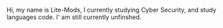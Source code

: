 Hi, my name is Lite-Mods, I currently studying Cyber Security, and study languages code.
I' am still currently unfinshed.

